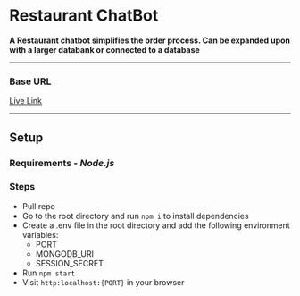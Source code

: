 # **Restaurant ChatBot**

**A Restaurant chatbot simplifies the order process. Can be expanded upon with a larger databank or connected to a database**

-----
### Base URL
  [Live Link]()

---
## **Setup**

### Requirements  - *Node.js*
      
### Steps
- Pull repo
- Go to the root directory and run  `npm i` to install dependencies
- Create a .env file in the root directory and add the following environment variables:
     - PORT
     - MONGODB_URI
     - SESSION_SECRET
- Run  `npm start`
- Visit `http:localhost:{PORT}` in your browser

